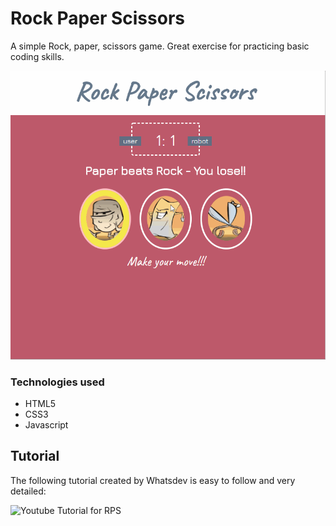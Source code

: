 # Rock Paper Scissors
A simple Rock, paper, scissors game. Great exercise for practicing basic coding skills.

![rps snapshot](./assets/images/rps.gif)

### Technologies used
* HTML5
* CSS3
* Javascript

## Tutorial
The following tutorial created by Whatsdev is easy to follow and very detailed:

![Youtube Tutorial for RPS](https://youtu.be/Qqy8Ov3NWvQ)